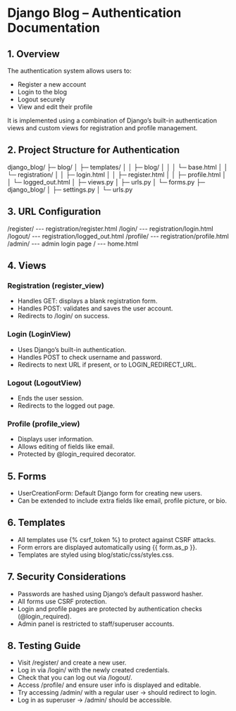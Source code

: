 # Django Blog – Authentication Documentation
## 1. Overview

The authentication system allows users to:
- Register a new account
- Login to the blog
- Logout securely
- View and edit their profile

It is implemented using a combination of Django’s built-in authentication views and custom views for registration and profile management.

## 2. Project Structure for Authentication

django_blog/
├─ blog/
│  ├─ templates/
│  │  ├─ blog/
│  │  │  └─ base.html
│  │  └─ registration/
│  │     ├─ login.html
│  │     ├─ register.html
│  │     ├─ profile.html
│  │     └─ logged_out.html
│  ├─ views.py
│  ├─ urls.py
│  └─ forms.py
├─ django_blog/
│  ├─ settings.py
│  └─ urls.py

## 3. URL Configuration
/register/	---  registration/register.html
/login/	 ---	registration/login.html	
/logout/	---	registration/logged_out.html
/profile/	---	registration/profile.html
/admin/	---	admin login page
/	---	home.html

## 4. Views
### Registration (register_view)
- Handles GET: displays a blank registration form.
- Handles POST: validates and saves the user account.
- Redirects to /login/ on success.
### Login (LoginView)
- Uses Django’s built-in authentication.
- Handles POST to check username and password.
- Redirects to next URL if present, or to LOGIN_REDIRECT_URL.
### Logout (LogoutView)
- Ends the user session.
- Redirects to the logged out page.
### Profile (profile_view)
- Displays user information.
- Allows editing of fields like email.
- Protected by @login_required decorator.

## 5. Forms
- UserCreationForm: Default Django form for creating new users.
- Can be extended to include extra fields like email, profile picture, or bio.

## 6. Templates
- All templates use {% csrf_token %} to protect against CSRF attacks.
- Form errors are displayed automatically using {{ form.as_p }}.
- Templates are styled using blog/static/css/styles.css.

## 7. Security Considerations
- Passwords are hashed using Django’s default password hasher.
- All forms use CSRF protection.
- Login and profile pages are protected by authentication checks (@login_required).
- Admin panel is restricted to staff/superuser accounts.

## 8. Testing Guide
- Visit /register/ and create a new user.
- Log in via /login/ with the newly created credentials.
- Check that you can log out via /logout/.
- Access /profile/ and ensure user info is displayed and editable.
- Try accessing /admin/ with a regular user → should redirect to login.
- Log in as superuser → /admin/ should be accessible.